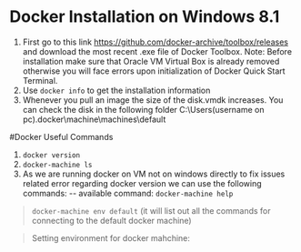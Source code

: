 # Docker Installation on Windows 8.1

1. First go to this link https://github.com/docker-archive/toolbox/releases and download the most recent .exe file of Docker Toolbox.
Note: Before installation make sure that Oracle VM Virtual Box is already removed otherwise you will face errors upon initialization of Docker Quick Start Terminal.
2. Use `docker info` to get the installation information
3. Whenever you pull an image the size of the disk.vmdk increases. You can check the disk in the following folder C:\Users\(username on pc)\.docker\machine\machines\default

#Docker Useful Commands
1. `docker version`
2. `docker-machine ls`
3. As we are running docker on VM not on windows directly to fix issues related error regarding docker version we can use the following commands:
-- available command: `docker-machine help`
> `docker-machine env default` (it will list out all the commands for connecting to the default docker machine)

> Setting environment for docker mahchine: 
